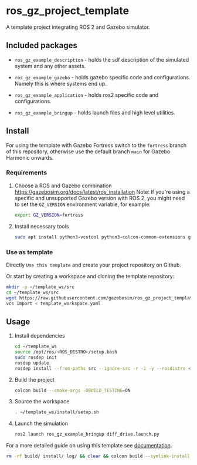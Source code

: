 # ros_gz_project_template

A template project integrating ROS 2 and Gazebo simulator.

## Included packages

* `ros_gz_example_description` - holds the sdf description of the simulated system and any other assets.

* `ros_gz_example_gazebo` - holds gazebo specific code and configurations. Namely this is where systems end up.

* `ros_gz_example_application` - holds ros2 specific code and configurations.

* `ros_gz_example_bringup` - holds launch files and high level utilities.

## Install

For using the template with Gazebo Fortress switch to the `fortress` branch of this repository, otherwise use the default branch `main` for Gazebo Harmonic onwards.

### Requirements

1. Choose a ROS and Gazebo combination https://gazebosim.org/docs/latest/ros_installation
   Note: If you're using a specific and unsupported Gazebo version with ROS 2, you might need to set the `GZ_VERSION` environment variable, for example:

    ```bash
    export GZ_VERSION=fortress
    ```

1. Install necessary tools

    ```bash
    sudo apt install python3-vcstool python3-colcon-common-extensions git wget
    ```

### Use as template
Directly `Use this template` and create your project repository on Github.

Or start by creating a workspace and cloning the template repository:

   ```bash
   mkdir -p ~/template_ws/src
   cd ~/template_ws/src
   wget https://raw.githubusercontent.com/gazebosim/ros_gz_project_template/main/template_workspace.yaml
   vcs import < template_workspace.yaml
   ```

## Usage

1. Install dependencies

   ```bash
   cd ~/template_ws
   source /opt/ros/<ROS_DISTRO>/setup.bash
   sudo rosdep init
   rosdep update
   rosdep install --from-paths src --ignore-src -r -i -y --rosdistro <ROS_DISTRO>
   ```

1. Build the project

   ```bash
   colcon build --cmake-args -DBUILD_TESTING=ON
   ```

1. Source the workspace

   ```bash
   . ~/template_ws/install/setup.sh
   ```

1. Launch the simulation

   ```bash
   ros2 launch ros_gz_example_bringup diff_drive.launch.py
   ```

For a more detailed guide on using this template see [documentation](https://gazebosim.org/docs/latest/ros_gz_project_template_guide).

```zsh
rm -rf build/ install/ log/ && clear && colcon build --symlink-install && source install/setup.zsh && ros2 launch ros_gz_example_application draw_square_odom_launch.py
```
